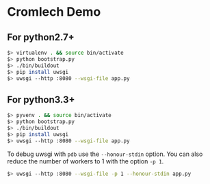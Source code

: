 Cromlech Demo
=============

For python2.7+
--------------

```bash
$> virtualenv . && source bin/activate
$> python bootstrap.py
$> ./bin/buildout
$> pip install uwsgi
$> uwsgi --http :8080 --wsgi-file app.py
```

For python3.3+
--------------

```bash
$> pyvenv . && source bin/activate
$> python bootstrap.py
$> ./bin/buildout
$> pip install uwsgi
$> uwsgi --http :8080 --wsgi-file app.py
```

To debug uwsgi with `pdb` use the `--honour-stdin` option.
You can also reduce the number of workers to 1 with the option `-p 1`.

```bash
$> uwsgi --http :8080 --wsgi-file -p 1 --honour-stdin app.py
```

